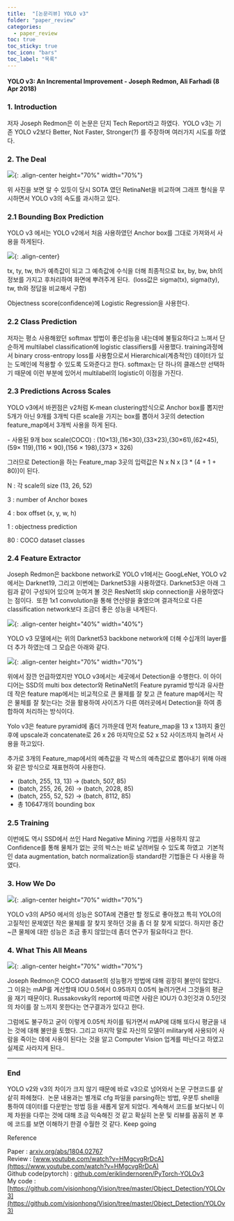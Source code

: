 ```yaml
---
title:  "[논문리뷰] YOLO v3"
folder: "paper_review"
categories:
  - paper_review
toc: true
toc_sticky: true
toc_icon: "bars"
toc_label: "목록"
---
```


#### YOLO v3: An Incremental Improvement - Joseph Redmon, Ali Farhadi (8 Apr 2018)

### **1\. Introduction**

저자 Joseph Redmon은 이 논문은 단지 Tech Report라고 하였다.  YOLO v3는 기존 YOLO v2보다 Better, Not Faster, Stronger(?) 를 주장하며 여러가지 시도를 하였다.

### **2\. The Deal**

![](/images/../images/2023-03-10-14-53-52.png){: .align-center height="70%" width="70%"}<br>

위 사진을 보면 알 수 있듯이 당시 SOTA 였던 RetinaNet을 비교하며 그래프 형식을 무시하면서 YOLO v3의 속도를 과시하고 있다. 

### **2.1 Bounding Box Prediction**

YOLO v3 에서는 YOLO v2에서 처음 사용하였던 Anchor box를 그대로 가져와서 사용을 하게된다.

![](/images/../images/2023-03-10-14-53-59.png){: .align-center}<br>

tx, ty, tw, th가 예측값이 되고 그 예측값에 수식을 더해 최종적으로 bx, by, bw, bh의 정보를 가지고 후처리하여 화면에 뿌려주게 된다.  (loss값은 sigma(tx), sigma(ty), tw, th와 정답을 비교해서 구함)

Objectness score(confidence)에 Logistic Regression을 사용한다.

### **2.2 Class Prediction**

저자는 평소 사용해왔던 softmax 방법이 좋은성능을 내는데에 불필요하다고 느껴서 단순하게 multilabel classification에 logistic classifiers를 사용했다. training과정에서 binary cross-entropy loss를 사용함으로서 Hierarchical(계층적인) 데이터가 있는 도메인에 적용할 수 있도록 도와준다고 한다. softmax는 단 하나의 클래스만 선택하기 때문에 이런 부분에 있어서 multilabel의 logistic이 이점을 가진다.

### **2.3 Predictions Across Scales**

YOLO v3에서 바뀐점은 v2처럼 K-mean clustering방식으로 Anchor box를 뽑지만 5개가 아닌 9개를 3개씩 다른 scale을 가지는 box를 뽑아서 3곳의 detection feature\_map에서 3개씩 사용을 하게 된다.

\- 사용된 9개 box scale(COCO) : (10×13),(16×30),(33×23),(30×61),(62×45),(59× 119),(116 × 90),(156 × 198),(373 × 326)

그러므로 Detection을 하는 Feature\_map 3곳의 입력값은 N x N x \[3 \* (4 + 1 + 80)\]이 된다.

N : 각 scale의 size (13, 26, 52)

3 : number of Anchor boxes

4 : box offset (x, y, w, h)

1 : objectness prediction

80 : COCO dataset classes

### **2.4 Feature Extractor**

Joseph Redmon은 backbone network로 YOLO v1에서는 GoogLeNet, YOLO v2에서는 Darknet19, 그리고 이번에는 Darknet53을 사용하였다. Darknet53은 아래 그림과 같이 구성되어 있으며 눈여겨 볼 것은 ResNet의 skip connection을 사용하였다는 점이다.  또한 1x1 convolution을 통해 연산량을 줄였으며 결과적으로 다른 classification network보다 조금더 좋은 성능을 내게된다.

![](/images/../images/2023-03-10-14-54-09.png){: .align-center height="40%" width="40%"}<br>

YOLO v3 모델에서는 위의 Darknet53 backbone network에 더해 수십개의 layer를 더 추가 하였는데 그 모습은 아래와 같다.

![](/images/../images/2023-03-10-14-54-22.png){: .align-center height="70%" width="70%"}<br>

위에서 잠깐 언급하였지만 YOLO v3에서는 세곳에서 Detection을 수행한다. 이 아이디어는 SSD의 multi box detector와 RetinaNet의 Feature pyramid 방식과 유사한데 작은 feature map에서는 비교적으로 큰 물제를 잘 찾고 큰 feature map에서는 작은 물체를 잘 찾는다는 것을 활용하여 사이즈가 다른 여러곳에서 Detection을 하여 종합하여 처리하는 방식이다.

Yolo v3은 feature pyramid에 좀더 가까운데 먼저 feature\_map을 13 x 13까지 줄인 후에 upscale과 concatenate로 26 x 26 마지막으로 52 x 52 사이즈까지 늘려서 사용을 하고있다.

추가로 3개의 Feature\_map에서의 예측값을 각 박스의 예측값으로 뽑아내기 위해 아래와 같은 방식으로 재표현하여 사용한다.

-   (batch, 255, 13, 13) -> (batch, 507, 85)
-   (batch, 255, 26, 26) -> (batch, 2028, 85)
-   (batch, 255, 52, 52) -> (batch, 8112, 85)
-   총 10647개의 bounding box

### **2.5 Training**

이번에도 역시 SSD에서 쓰인 Hard Negative Mining 기법을 사용하지 않고 Confidence를 통해 물체가 없는 곳의 박스는 바로 날려버릴 수 있도록 하였고  기본적인 data augmentation, batch normalization등 standard한 기법들은 다 사용을 하였다.

### **3\. How We Do**

![](/images/../images/2023-03-10-14-54-36.png){: .align-center height="70%" width="70%"}<br>

YOLO v3의 AP50 에서의 성능은 SOTA에 견줄만 할 정도로 좋아졌고 특히 YOLO의 고질적인 문제였던 작은 물체를 잘 찾지 못하던 것을 좀 더 잘 찾게 되었다. 하지만 중간~큰 물체에 대한 성능은 조금 좋지 않았는데 좀더 연구가 필요하다고 한다.

### **4\. What This All Means**

![](/images/../images/2023-03-10-14-54-42.png){: .align-center height="70%" width="70%"}<br>

Joseph Redmon은 COCO dataset의 성능평가 방법에 대해 굉장히 불만이 많았다. 그 이유는 mAP를 계산할때 IOU 0.5에서 0.95까지 0.05씩 늘려가면서 그것들의 평균을 재기 때문이다. Russakovsky의 report에 따르면 사람은 IOU가 0.3인것과 0.5인것의 차이를 잘 느끼지 못한다는 연구결과가 있다고 한다. 

그럼에도 불구하고 굳이 이렇게 0.05씩 차이를 둬가면서 mAP에 대해 또다시 평균을 내는 것에 대해 불만을 토했다. 그리고 마지막 말로 자신의 모델이 military에 사용되어 사람을 죽이는 데에 사용이 된다는 것을 알고 Computer Vision 업계를 떠난다고 하였고 실제로 사라지게 된다..

---

### **End**

YOLO v2와 v3의 차이가 크지 않기 때문에 바로 v3으로 넘어와서 논문 구현코드를 샅샅히 파헤쳤다.  논문 내용과는 별개로 cfg 파일을 parsing하는 방법, 우분투 shell을 통하여 데이터를 다운받는 방법 등을 새롭게 알게 되었다. 계속해서 코드를 보다보니 이제 차원을 다루는 것에 대해 조금 익숙해진 것 같고 확실히 논문 및 리뷰를 꼼꼼히 본 후에 코드를 보면 이해하기 한결 수월한 것 같다. 
Keep going

Reference

Paper : [arxiv.org/abs/1804.02767](https://arxiv.org/abs/1804.02767)  
Review : [www.youtube.com/watch?v=HMgcvgRrDcA](https://www.youtube.com/watch?v=HMgcvgRrDcA)  
Github code(pytorch) : [github.com/eriklindernoren/PyTorch-YOLOv3](https://github.com/eriklindernoren/PyTorch-YOLOv3)  
My code : [https://github.com/visionhong/Vision/tree/master/Object_Detection/YOLOv3](https://github.com/visionhong/Vision/tree/master/Object_Detection/YOLOv3)